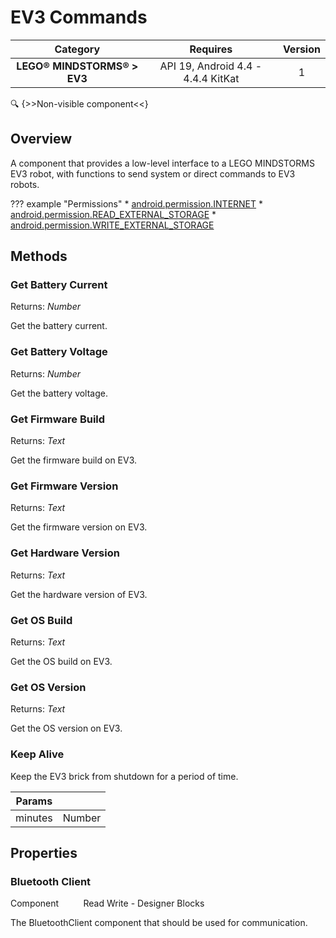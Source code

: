 # EV3 Commands

| Category | Requires | Version |
|:--------:|:-------:|:--------:|
|**LEGO® MINDSTORMS® > EV3**|<span class="chip chip-any">API 19, Android 4.4 - 4.4.4 KitKat</span>|<span class="chip chip-number">1</span>|

:mag: {>>Non-visible component<<}

## Overview

A component that provides a low-level interface to a LEGO MINDSTORMS EV3 robot, with functions to send system or direct commands to EV3 robots.

??? example "Permissions"
    * [android.permission.INTERNET](https://developer.android.com/reference/android/Manifest.permission.html#INTERNET)
    * [android.permission.READ_EXTERNAL_STORAGE](https://developer.android.com/reference/android/Manifest.permission.html#READ_EXTERNAL_STORAGE)
    * [android.permission.WRITE_EXTERNAL_STORAGE](https://developer.android.com/reference/android/Manifest.permission.html#WRITE_EXTERNAL_STORAGE)


## Methods

### Get Battery Current

<span class="chip chip-number">Returns: <i>Number</i></span> 

Get the battery current.

<div class="block" ai2-block="method" not-rendered="true" value="%7B%22componentName%22:%20%22EV3%20Commands%22,%20%22name%22:%20%22Get%20Battery%20Current%22,%20%22output%22:%20true,%20%22params%22:%20%5B%5D%7D"></div>


### Get Battery Voltage

<span class="chip chip-number">Returns: <i>Number</i></span> 

Get the battery voltage.

<div class="block" ai2-block="method" not-rendered="true" value="%7B%22componentName%22:%20%22EV3%20Commands%22,%20%22name%22:%20%22Get%20Battery%20Voltage%22,%20%22output%22:%20true,%20%22params%22:%20%5B%5D%7D"></div>


### Get Firmware Build

<span class="chip chip-text">Returns: <i>Text</i></span> 

Get the firmware build on EV3.

<div class="block" ai2-block="method" not-rendered="true" value="%7B%22componentName%22:%20%22EV3%20Commands%22,%20%22name%22:%20%22Get%20Firmware%20Build%22,%20%22output%22:%20true,%20%22params%22:%20%5B%5D%7D"></div>


### Get Firmware Version

<span class="chip chip-text">Returns: <i>Text</i></span> 

Get the firmware version on EV3.

<div class="block" ai2-block="method" not-rendered="true" value="%7B%22componentName%22:%20%22EV3%20Commands%22,%20%22name%22:%20%22Get%20Firmware%20Version%22,%20%22output%22:%20true,%20%22params%22:%20%5B%5D%7D"></div>


### Get Hardware Version

<span class="chip chip-text">Returns: <i>Text</i></span> 

Get the hardware version of EV3.

<div class="block" ai2-block="method" not-rendered="true" value="%7B%22componentName%22:%20%22EV3%20Commands%22,%20%22name%22:%20%22Get%20Hardware%20Version%22,%20%22output%22:%20true,%20%22params%22:%20%5B%5D%7D"></div>


### Get OS Build

<span class="chip chip-text">Returns: <i>Text</i></span> 

Get the OS build on EV3.

<div class="block" ai2-block="method" not-rendered="true" value="%7B%22componentName%22:%20%22EV3%20Commands%22,%20%22name%22:%20%22Get%20OS%20Build%22,%20%22output%22:%20true,%20%22params%22:%20%5B%5D%7D"></div>


### Get OS Version

<span class="chip chip-text">Returns: <i>Text</i></span> 

Get the OS version on EV3.

<div class="block" ai2-block="method" not-rendered="true" value="%7B%22componentName%22:%20%22EV3%20Commands%22,%20%22name%22:%20%22Get%20OS%20Version%22,%20%22output%22:%20true,%20%22params%22:%20%5B%5D%7D"></div>


### Keep Alive

Keep the EV3 brick from shutdown for a period of time.

<div class="block" ai2-block="method" not-rendered="true" value="%7B%22componentName%22:%20%22EV3%20Commands%22,%20%22name%22:%20%22Keep%20Alive%22,%20%22output%22:%20false,%20%22params%22:%20%5B%22minutes%22%5D%7D"></div>


| Params | []() |
|--------|------|
|minutes|<span class="chip chip-number">Number</span>|


## Properties

### Bluetooth Client

<span class="chip chip-component">Component</span><span style="user-select: none;">&nbsp;&nbsp;&nbsp;&nbsp;&nbsp;&nbsp;&nbsp;&nbsp;&nbsp;&nbsp;</span><span class="chip chip-rw">Read</span><span style="user-select: none;">&nbsp;</span><span class="chip chip-rw">Write</span><span style="user-select: none;">&nbsp;</span>-<span style="user-select: none;">&nbsp;</span><span class="chip chip-bd">Designer</span><span style="user-select: none;">&nbsp;</span><span class="chip chip-bd">Blocks</span><span style="user-select: none;">&nbsp;</span>

The BluetoothClient component that should be used for communication.

<div class="block" ai2-block="property" not-rendered="true" value="%7B%22componentName%22:%20%22EV3%20Commands%22,%20%22name%22:%20%22Bluetooth%20Client%22,%20%22getter%22:%20true%7D"></div>
<div class="block" ai2-block="property" not-rendered="true" value="%7B%22componentName%22:%20%22EV3%20Commands%22,%20%22name%22:%20%22Bluetooth%20Client%22,%20%22getter%22:%20false%7D"></div>
